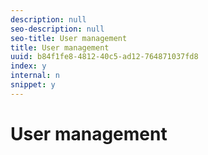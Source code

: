 ```yaml
---
description: null
seo-description: null
seo-title: User management
title: User management
uuid: b84f1fe8-4812-40c5-ad12-764871037fd8
index: y
internal: n
snippet: y
---
```


# User management

